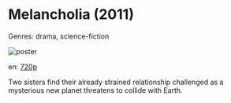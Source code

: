 # Melancholia (2011)

Genres: drama, science-fiction

![poster](http://image.tmdb.org/t/p/w500/eCjATHunhgLl9ARKUFtmKguaWDJ.jpg)

en:
  [720p](magnet:?xt=urn:btih:CCACD817E0A335F184ABDB206344C8B345460AC3&tr=udp://glotorrents.pw:6969/announce&tr=udp://tracker.opentrackr.org:1337/announce&tr=udp://torrent.gresille.org:80/announce&tr=udp://tracker.openbittorrent.com:80&tr=udp://tracker.coppersurfer.tk:6969&tr=udp://tracker.leechers-paradise.org:6969&tr=udp://p4p.arenabg.ch:1337&tr=udp://tracker.internetwarriors.net:1337)
  


Two sisters find their already strained relationship challenged as a mysterious new planet threatens to collide with Earth.